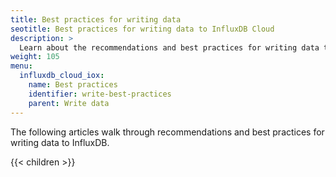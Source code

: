 ```yaml
---
title: Best practices for writing data
seotitle: Best practices for writing data to InfluxDB Cloud
description: >
  Learn about the recommendations and best practices for writing data to InfluxDB.
weight: 105
menu:
  influxdb_cloud_iox:
    name: Best practices
    identifier: write-best-practices
    parent: Write data
---
```


The following articles walk through recommendations and best practices for writing
data to InfluxDB.

{{< children >}}
